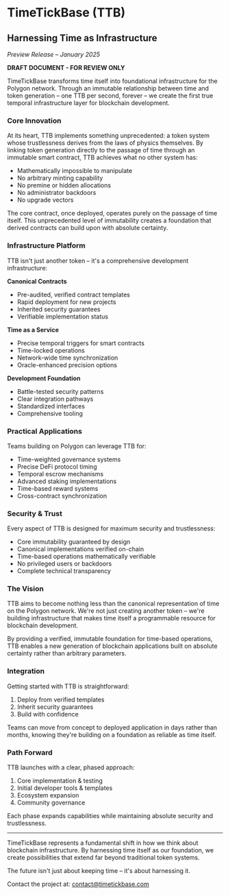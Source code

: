 # TimeTickBase (TTB)
## Harnessing Time as Infrastructure
*Preview Release – January 2025*

**DRAFT DOCUMENT - FOR REVIEW ONLY**

TimeTickBase transforms time itself into foundational infrastructure for the Polygon network. Through an immutable relationship between time and token generation – one TTB per second, forever – we create the first true temporal infrastructure layer for blockchain development.

### Core Innovation

At its heart, TTB implements something unprecedented: a token system whose trustlessness derives from the laws of physics themselves. By linking token generation directly to the passage of time through an immutable smart contract, TTB achieves what no other system has:

- Mathematically impossible to manipulate
- No arbitrary minting capability
- No premine or hidden allocations
- No administrator backdoors
- No upgrade vectors

The core contract, once deployed, operates purely on the passage of time itself. This unprecedented level of immutability creates a foundation that derived contracts can build upon with absolute certainty.

### Infrastructure Platform

TTB isn't just another token – it's a comprehensive development infrastructure:

**Canonical Contracts**
- Pre-audited, verified contract templates
- Rapid deployment for new projects
- Inherited security guarantees
- Verifiable implementation status

**Time as a Service**
- Precise temporal triggers for smart contracts
- Time-locked operations
- Network-wide time synchronization
- Oracle-enhanced precision options

**Development Foundation**
- Battle-tested security patterns
- Clear integration pathways
- Standardized interfaces
- Comprehensive tooling

### Practical Applications

Teams building on Polygon can leverage TTB for:
- Time-weighted governance systems
- Precise DeFi protocol timing
- Temporal escrow mechanisms
- Advanced staking implementations
- Time-based reward systems
- Cross-contract synchronization

### Security & Trust

Every aspect of TTB is designed for maximum security and trustlessness:
- Core immutability guaranteed by design
- Canonical implementations verified on-chain
- Time-based operations mathematically verifiable
- No privileged users or backdoors
- Complete technical transparency

### The Vision

TTB aims to become nothing less than the canonical representation of time on the Polygon network. We're not just creating another token – we're building infrastructure that makes time itself a programmable resource for blockchain development.

By providing a verified, immutable foundation for time-based operations, TTB enables a new generation of blockchain applications built on absolute certainty rather than arbitrary parameters.

### Integration

Getting started with TTB is straightforward:
1. Deploy from verified templates
2. Inherit security guarantees
3. Build with confidence

Teams can move from concept to deployed application in days rather than months, knowing they're building on a foundation as reliable as time itself.

### Path Forward

TTB launches with a clear, phased approach:
1. Core implementation & testing
2. Initial developer tools & templates
3. Ecosystem expansion
4. Community governance

Each phase expands capabilities while maintaining absolute security and trustlessness.

---

TimeTickBase represents a fundamental shift in how we think about blockchain infrastructure. By harnessing time itself as our foundation, we create possibilities that extend far beyond traditional token systems.

The future isn't just about keeping time – it's about harnessing it.

Contact the project at: contact@timetickbase.com